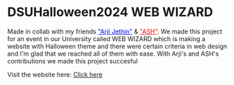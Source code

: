 # DSUHalloween2024 WEB WIZARD

Made in collab with my friends  <a style="color: blue" href="https://github.com/ArjiJethin" target=_blank>"Arji Jethin"</a> & <a style="color: red" href="https://github.com/ayushsingh08-dsa" target=_blank>"ASH"</a>. We made this project for an event in our University called WEB WIZARD which is making a website with Halloween theme and there were certain criteria in web design and I'm glad that we reached all of them with ease. With Arji's and ASH's contributions we made this project succesful

Visit the website here: <a href="https://alurubalakarthikeya.github.io/DSUHalloween2024/" target="_blank" title="website link">Click here</a> 
